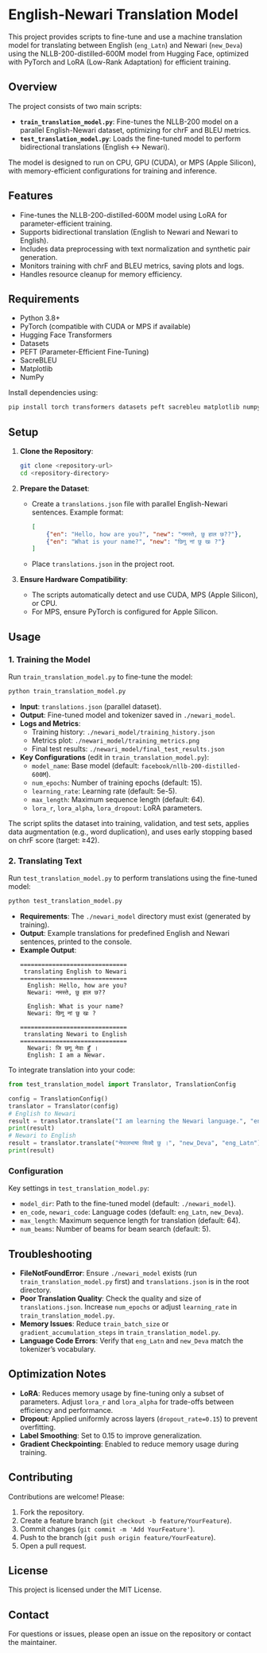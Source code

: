 # English-Newari Translation Model

This project provides scripts to fine-tune and use a machine translation model for translating between English (`eng_Latn`) and Newari (`new_Deva`) using the NLLB-200-distilled-600M model from Hugging Face, optimized with PyTorch and LoRA (Low-Rank Adaptation) for efficient training.

## Overview

The project consists of two main scripts:
- **`train_translation_model.py`**: Fine-tunes the NLLB-200 model on a parallel English-Newari dataset, optimizing for chrF and BLEU metrics.
- **`test_translation_model.py`**: Loads the fine-tuned model to perform bidirectional translations (English ↔ Newari).

The model is designed to run on CPU, GPU (CUDA), or MPS (Apple Silicon), with memory-efficient configurations for training and inference.

## Features
- Fine-tunes the NLLB-200-distilled-600M model using LoRA for parameter-efficient training.
- Supports bidirectional translation (English to Newari and Newari to English).
- Includes data preprocessing with text normalization and synthetic pair generation.
- Monitors training with chrF and BLEU metrics, saving plots and logs.
- Handles resource cleanup for memory efficiency.

## Requirements
- Python 3.8+
- PyTorch (compatible with CUDA or MPS if available)
- Hugging Face Transformers
- Datasets
- PEFT (Parameter-Efficient Fine-Tuning)
- SacreBLEU
- Matplotlib
- NumPy

Install dependencies using:
```bash
pip install torch transformers datasets peft sacrebleu matplotlib numpy
```

## Setup
1. **Clone the Repository**:
   ```bash
   git clone <repository-url>
   cd <repository-directory>
   ```

2. **Prepare the Dataset**:
   - Create a `translations.json` file with parallel English-Newari sentences. Example format:
     ```json
     [
         {"en": "Hello, how are you?", "new": "नमस्ते, छु हाल छ??"},
         {"en": "What is your name?", "new": "छिगु नां छु खः ?"}
     ]
     ```
   - Place `translations.json` in the project root.

3. **Ensure Hardware Compatibility**:
   - The scripts automatically detect and use CUDA, MPS (Apple Silicon), or CPU.
   - For MPS, ensure PyTorch is configured for Apple Silicon.

## Usage

### 1. Training the Model
Run `train_translation_model.py` to fine-tune the model:
```bash
python train_translation_model.py
```
- **Input**: `translations.json` (parallel dataset).
- **Output**: Fine-tuned model and tokenizer saved in `./newari_model`.
- **Logs and Metrics**:
  - Training history: `./newari_model/training_history.json`
  - Metrics plot: `./newari_model/training_metrics.png`
  - Final test results: `./newari_model/final_test_results.json`
- **Key Configurations** (edit in `train_translation_model.py`):
  - `model_name`: Base model (default: `facebook/nllb-200-distilled-600M`).
  - `num_epochs`: Number of training epochs (default: 15).
  - `learning_rate`: Learning rate (default: 5e-5).
  - `max_length`: Maximum sequence length (default: 64).
  - `lora_r`, `lora_alpha`, `lora_dropout`: LoRA parameters.

The script splits the dataset into training, validation, and test sets, applies data augmentation (e.g., word duplication), and uses early stopping based on chrF score (target: ≥42).

### 2. Translating Text
Run `test_translation_model.py` to perform translations using the fine-tuned model:
```bash
python test_translation_model.py
```
- **Requirements**: The `./newari_model` directory must exist (generated by training).
- **Output**: Example translations for predefined English and Newari sentences, printed to the console.
- **Example Output**:
  ```
  ==============================
   translating English to Newari
  ==============================
    English: Hello, how are you?
    Newari: नमस्ते, छु हाल छ??

    English: What is your name?
    Newari: छिगु नां छु खः ?

  ==============================
   translating Newari to English
  ==============================
    Newari: जि छगू नेवाः हुँ ।
    English: I am a Newar.
  ```

To integrate translation into your code:
```python
from test_translation_model import Translator, TranslationConfig

config = TranslationConfig()
translator = Translator(config)
# English to Newari
result = translator.translate("I am learning the Newari language.", "eng_Latn", "new_Deva")
print(result)
# Newari to English
result = translator.translate("नेपालभाषा सिक्दै छु ।", "new_Deva", "eng_Latn")
print(result)
```

### Configuration
Key settings in `test_translation_model.py`:
- `model_dir`: Path to the fine-tuned model (default: `./newari_model`).
- `en_code`, `newari_code`: Language codes (default: `eng_Latn`, `new_Deva`).
- `max_length`: Maximum sequence length for translation (default: 64).
- `num_beams`: Number of beams for beam search (default: 5).

## Troubleshooting
- **FileNotFoundError**: Ensure `./newari_model` exists (run `train_translation_model.py` first) and `translations.json` is in the root directory.
- **Poor Translation Quality**: Check the quality and size of `translations.json`. Increase `num_epochs` or adjust `learning_rate` in `train_translation_model.py`.
- **Memory Issues**: Reduce `train_batch_size` or `gradient_accumulation_steps` in `train_translation_model.py`.
- **Language Code Errors**: Verify that `eng_Latn` and `new_Deva` match the tokenizer’s vocabulary.

## Optimization Notes
- **LoRA**: Reduces memory usage by fine-tuning only a subset of parameters. Adjust `lora_r` and `lora_alpha` for trade-offs between efficiency and performance.
- **Dropout**: Applied uniformly across layers (`dropout_rate=0.15`) to prevent overfitting.
- **Label Smoothing**: Set to 0.15 to improve generalization.
- **Gradient Checkpointing**: Enabled to reduce memory usage during training.

## Contributing
Contributions are welcome! Please:
1. Fork the repository.
2. Create a feature branch (`git checkout -b feature/YourFeature`).
3. Commit changes (`git commit -m 'Add YourFeature'`).
4. Push to the branch (`git push origin feature/YourFeature`).
5. Open a pull request.

## License
This project is licensed under the MIT License.

## Contact
For questions or issues, please open an issue on the repository or contact the maintainer.

